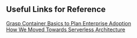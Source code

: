 ## Useful Links for Reference

[Grasp Container Basics to Plan Enterprise Adoption](https://searchitoperations.techtarget.com/tip/Grasp-container-basics-to-plan-enterprise-adoption)<br>
[How We Moved Towards Serverless Architecture](https://blog.lftechnology.com/moving-towards-serverless-b7ef8937edd8)
